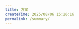 ```yaml
---
title: 方案
createTime: 2025/08/06 15:26:16
permalink: /summary/
---
```


<!-- - [数据同步](./数据同步.md)
- [FRP网络穿透](./FRP网络穿透.md) -->
